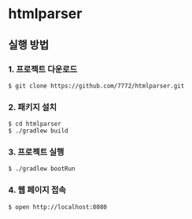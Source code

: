 # htmlparser

## 실행 방법

### 1. 프로젝트 다운로드

```
$ git clone https://github.com/7772/htmlparser.git
```

### 2. 패키지 설치

```
$ cd htmlparser
$ ./gradlew build
```

### 3. 프로젝트 실행

```
$ ./gradlew bootRun
```

### 4. 웹 페이지 접속

```
$ open http://localhost:8080
```
